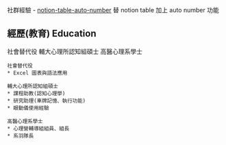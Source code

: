 社群經驗
	- [notion-table-auto-number](https://github.com/ayugioh2003/notion-table-auto-number) 替 notion table 加上 auto number 功能


## 經歷(教育) Education

社會替代役
輔大心理所認知組碩士
高醫心理系學士

```
社會替代役
* Excel 圖表與語法應用

輔大心理所認知組碩士
* 課程助教(認知心理學)
* 研究助理(車牌記憶、執行功能)
* 眼動儀使用經驗

高醫心理系學士
* 心理營輔導組組員、組長
* 系羽隊長
```